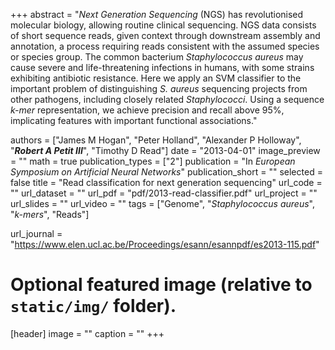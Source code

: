 +++
abstract = "*Next Generation Sequencing* (NGS) has revolutionised molecular biology, allowing routine clinical sequencing. NGS data consists of short sequence reads, given context through downstream assembly and annotation, a process requiring reads consistent with the assumed species or species group. The common bacterium *Staphylococcus aureus* may cause severe and life-threatening infections in humans, with some strains exhibiting antibiotic resistance. Here we apply an SVM classifier to the important problem of distinguishing *S. aureus* sequencing projects from other pathogens, including closely related *Staphylococci*. Using a sequence *k-mer* representation, we achieve precision and recall above 95%, implicating features with important functional associations."

authors = ["James M Hogan", "Peter Holland", "Alexander P Holloway", "***Robert A Petit III***", "Timothy D Read"]
date = "2013-04-01"
image_preview = ""
math = true
publication_types = ["2"]
publication = "In *European Symposium on Artificial Neural Networks*"
publication_short = ""
selected = false
title = "Read classification for next generation sequencing"
url_code = ""
url_dataset = ""
url_pdf = "pdf/2013-read-classifier.pdf"
url_project = ""
url_slides = ""
url_video = ""
tags = ["Genome", "*Staphylococcus aureus*", "*k-mers*", "Reads"]

url_journal = "https://www.elen.ucl.ac.be/Proceedings/esann/esannpdf/es2013-115.pdf"

# Optional featured image (relative to `static/img/` folder).
[header]
image = ""
caption = ""
+++
